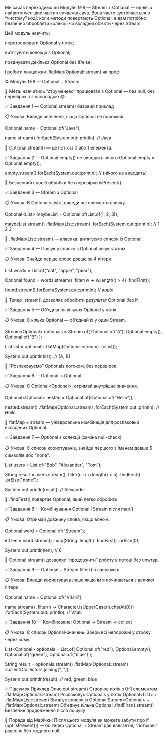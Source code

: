 Ми зараз переходимо до Модуля №8 — Stream + Optional — однієї з найвитонченіших частин сучасної Java.
Вона часто зустрічається в “чистому” коді: коли методи повертають Optional, а вам потрібно безпечно обробляти колекції чи вкладені об’єкти через Stream.

Цей модуль навчить:

перетворювати Optional у потік;

витягувати колекції з Optional;

поєднувати декілька Optional без if/else;

і робити ланцюжки .flatMap(Optional::stream) як профі.

⚙️ Модуль №8 — Optional + Stream

📘 Мета:
навчитись “струменево” працювати з Optional — без null, без перевірок, і з насолодою 😎

✅ Завдання 1 — Optional.stream() базовий приклад

📋 Умова:
Виведи значення, якщо Optional не порожній.

Optional<String> name = Optional.of("Java");

name.stream().forEach(System.out::println);
// Java


🧠 Optional.stream() — це потік із 0 або 1 елемента.

✅ Завдання 2 — Optional.empty() не виводить нічого
Optional<String> empty = Optional.empty();

empty.stream().forEach(System.out::println);
// (нічого не виводить)


🧠 Безпечний спосіб обробки без перевірки isPresent().

✅ Завдання 3 — Stream з Optional<List>

📋 Умова:
Є Optional<List<Integer>>, виведи всі елементи списку.

Optional<List<Integer>> maybeList = Optional.of(List.of(1, 2, 3));

maybeList.stream()
.flatMap(List::stream)
.forEach(System.out::println);
// 1 2 3


🧠 .flatMap(List::stream) — класика: витягуємо список із Optional.

✅ Завдання 4 — Пошук у списку з Optional результатом

📋 Умова:
Знайди перше слово довше за 4 літери.

List<String> words = List.of("cat", "apple", "pear");

Optional<String> found = words.stream()
.filter(w -> w.length() > 4)
.findFirst();

found.stream().forEach(System.out::println);
// apple


🧠 Тепер .stream() дозволяє обробити результат Optional без if.

✅ Завдання 5 — Об’єднання кількох Optional у потік

📋 Умова:
Є кілька Optional — об’єднай їх у один Stream.

Stream<Optional<String>> optionals = Stream.of(
Optional.of("A"),
Optional.empty(),
Optional.of("B")
);

List<String> list = optionals
.flatMap(Optional::stream)
.toList();

System.out.println(list); // [A, B]


🧠 “Розпаковуємо” Optionals потоком, без перевірок.

✅ Завдання 6 — Optional із Optional

📋 Умова:
Є Optional<Optional<String>>, отримай внутрішнє значення.

Optional<Optional<String>> nested = Optional.of(Optional.of("Hello"));

nested.stream()
.flatMap(Optional::stream)
.forEach(System.out::println);
// Hello


🧠 flatMap + stream — універсальна комбінація для розпаковки вкладених Optional.

✅ Завдання 7 — Optional з колекції (заміна null-check)

📋 Умова:
Є список користувачів, знайди першого з іменем довше 5 символів або "none".

List<String> users = List.of("Bob", "Alexander", "Tom");

String result = users.stream()
.filter(u -> u.length() > 5)
.findFirst()
.orElse("none");

System.out.println(result); // Alexander


🧠 .findFirst() повертає Optional, який легко обробити.

✅ Завдання 8 — Комбінування Optional і Stream після map()

📋 Умова:
Отримай довжину слова, якщо воно є.

Optional<String> word = Optional.of("Stream");

int len = word.stream()
.map(String::length)
.findFirst()
.orElse(0);

System.out.println(len); // 6


🧠 Optional.stream() дозволяє “продовжити” роботу в потоці без unwrap.

✅ Завдання 9 — Optional + Stream.filter() в ланцюжку

📋 Умова:
Виведи користувача лише якщо ім’я починається з великої літери.

Optional<String> name = Optional.of("Vitalii");

name.stream()
.filter(n -> Character.isUpperCase(n.charAt(0)))
.forEach(System.out::println);
// Vitalii

✅ Завдання 10 — Комбіноване: Optional → Stream → collect

📋 Умова:
Є список Optional-значень. Збери всі непорожні у строку через кому.

List<Optional<String>> optionals = List.of(
Optional.of("red"),
Optional.empty(),
Optional.of("green"),
Optional.of("blue")
);

String result = optionals.stream()
.flatMap(Optional::stream)
.collect(Collectors.joining(", "));

System.out.println(result); // red, green, blue

💡 Підсумок
Приклад	Опис
opt.stream()	Створює потік з 0–1 елементом
.flatMap(Optional::stream)	Розпаковує Optionals у потік
Optional<List<T>> + .flatMap(List::stream)	Витягує список із Optional
Stream<Optional<T>> + .flatMap(Optional::stream)	Об’єднує кілька Optional
.findFirst().stream()	Безпечне продовження після пошуку

🧠 Порада від Марічки:
Після цього модуля ви можете забути про if (opt.isPresent()) —
бо тепер Optional + Stream дає елегантні, “потокові” рішення без жодного null.